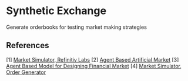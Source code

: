 # Synthetic Exchange #

Generate orderbooks for testing market making strategies

## References ###

 [1] [Market Simulator, Refinitiv Labs](https://www.simudyne.com/wp-content/uploads/2019/06/Simudyne-Refinitiv-Paper.pdf)
 [2] [Agent Based Artificial Market](https://www.researchgate.net/publication/332054688_An_Agent-Based_Artificial_Market_Model_for_Studying_the_Bitcoin_Trading)
 [3] [Agent Based Model for Designing Financial Market](https://arxiv.org/pdf/1906.06000.pdf)
 [4] [Market Simulator, Order Generator](https://github.com/Bobbakov/orderGenerator)
